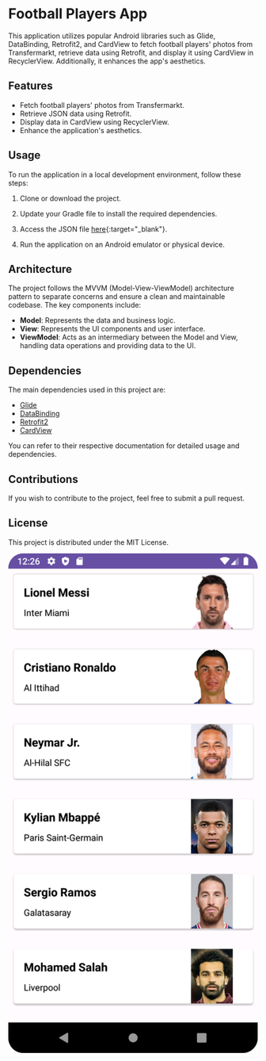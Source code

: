 # Football Players App

This application utilizes popular Android libraries such as Glide, DataBinding, Retrofit2, and CardView to fetch football players' photos from Transfermarkt, retrieve data using Retrofit, and display it using CardView in RecyclerView. Additionally, it enhances the app's aesthetics.

## Features

- Fetch football players' photos from Transfermarkt.
- Retrieve JSON data using Retrofit.
- Display data in CardView using RecyclerView.
- Enhance the application's aesthetics.

## Usage

To run the application in a local development environment, follow these steps:

1. Clone or download the project.
2. Update your Gradle file to install the required dependencies.
3.  Access the JSON file [here](https://raw.githubusercontent.com/baranselklnc/fakejson/master/fakeapiFootball.json){:target="_blank"}.

4. Run the application on an Android emulator or physical device.


## Architecture

The project follows the MVVM (Model-View-ViewModel) architecture pattern to separate concerns and ensure a clean and maintainable codebase. The key components include:

- **Model**: Represents the data and business logic.
- **View**: Represents the UI components and user interface.
- **ViewModel**: Acts as an intermediary between the Model and View, handling data operations and providing data to the UI.

## Dependencies

The main dependencies used in this project are:

- [Glide](https://github.com/bumptech/glide)
- [DataBinding](https://developer.android.com/topic/libraries/data-binding)
- [Retrofit2](https://square.github.io/retrofit/)
- [CardView](https://developer.android.com/guide/topics/ui/layout/cardview)

You can refer to their respective documentation for detailed usage and dependencies.




## Contributions

If you wish to contribute to the project, feel free to submit a pull request. 

## License

This project is distributed under the MIT License. 


![App Screenshot](Screenshot_20230904_032639.png)

